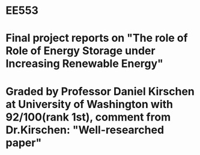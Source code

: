 # EE553
# Final project reports on "The role of Role of Energy Storage under Increasing Renewable Energy"
# Graded by Professor Daniel Kirschen at University of Washington with 92/100(rank 1st), comment from Dr.Kirschen: "Well-researched paper"
